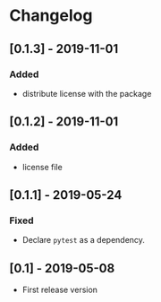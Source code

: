 # Changelog

## [0.1.3] - 2019-11-01
### Added
- distribute license with the package

## [0.1.2] - 2019-11-01
### Added
- license file

## [0.1.1] - 2019-05-24
### Fixed
- Declare `pytest` as a dependency.

## [0.1] - 2019-05-08
- First release version

